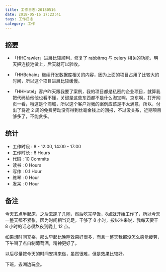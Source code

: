 ```yaml
---
title: 工作日志-20180516
date: 2018-05-16 17:23:41
tags: 工作日志
category: 工作
---
```


## 摘要

* 「HHCrawler」进展比较顺利，修复了 rabbitmq 与 celery 相关的功能，明天把连接池做上，后天就可以验收。

* 「HHBchain」继续开发数据库相关的内容，因为上面的项目占用了比较大的时间，所以这个项目进展比较缓慢。

* 「HHHotel」客户昨天跟我要了案例，我的项目都是私密的企业项目，就算我把代码给他他也看不懂，关键是这些东西都不是什么淘宝啊，京东啊，打开网页一看，哦这是个商城，所以这个客户对我的案例应该是不太满意，所以，付出了将近 2 周的免费劳动没有得到丝毫金钱上的回报，不过没关系，近期项目够多了，不能贪多。

## 统计

* 工作时段 : 8 - 12:00, 14:00 - 17:00
* 工作时长 : 8 Hours
* 代码 : 10 Commits
* 读书 : 0 Hours
* 写作 : 0.1 Hour
* 练琴 : 0 Hour
* 发呆 : 0 Hour

## 备注

今天五点半起床，之后去跑了几圈，然后吃完早饭，8点就开始工作了，所以今天一整天都不紧张，因为时间相当充足，干够了 8 小时，按以往来说，我每天要干 8 小时的话必须熬夜到晚上 12 点。

如果想时间充裕，那么早起比晚睡效果好很多，而且一整天我都没怎么感觉疲劳，下午喝了点自制葡萄酒，精神更好了。

以后尽量按今天的时间安排来做，虽然很难，但是效果比较好。

下班，去湖边玩会。
